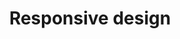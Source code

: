 ---
layout : part
title : Responsive design
slug : 
description : ""
image : 
in_book: false

order : 30
---